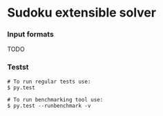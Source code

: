 # Sudoku extensible solver


### Input formats

TODO

### Testst

```
# To run regular tests use:
$ py.test

# To run benchmarking tool use:
$ py.test --runbenchmark -v
```
